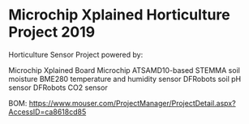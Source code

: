 # Microchip Xplained Horticulture Project 2019

Horticulture Sensor Project powered by:

Microchip Xplained Board
Microchip ATSAMD10-based STEMMA soil moisture
BME280 temperature and humidity sensor
DFRobots soil pH sensor
DFRobots CO2 sensor

BOM: https://www.mouser.com/ProjectManager/ProjectDetail.aspx?AccessID=ca8618cd85
